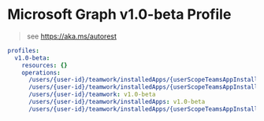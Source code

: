 # Microsoft Graph v1.0-beta Profile

> see https://aka.ms/autorest

``` yaml
profiles:
  v1.0-beta:
    resources: {}
    operations:
      /users/{user-id}/teamwork/installedApps/{userScopeTeamsAppInstallation-id}: v1.0-beta
      /users/{user-id}/teamwork/installedApps/{userScopeTeamsAppInstallation-id}/chat: v1.0-beta
      /users/{user-id}/teamwork: v1.0-beta
      /users/{user-id}/teamwork/installedApps: v1.0-beta
      /users/{user-id}/teamwork/installedApps/{userScopeTeamsAppInstallation-id}/chat/$ref: v1.0-beta

```
